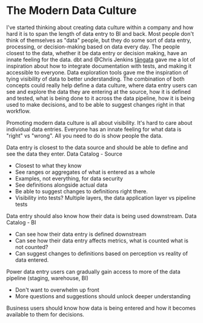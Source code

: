 # The Modern Data Culture

I've started thinking about creating data culture within a company and how hard it is to span the length of data entry to BI and back. Most people don't think of themselves as "data" people, but they do some sort of data entry, processing, or decision-making based on data every day. The people closest to the data, whether it be data entry or decision making, have an innate feeling for the data. dbt and @Chris Jenkins [tāngata](https://github.com/ciejer/tangata_local) gave me a lot of inspiration about how to integrate documentation with tests, and making it accessible to everyone. Data exploration tools gave me the inspiration of tying visibility of data to better understanding. The combination of both concepts could really help define a data culture, where data entry users can see and explore the data they are entering at the source, how it is defined and tested, what is being done to it across the data pipeline, how it is being used to make decisions, and to be able to suggest changes right in that workflow.

Promoting modern data culture is all about visibility. 
It's hard to care about individual data entries.
Everyone has an innate feeling for what data is "right" vs "wrong".
All you need to do is show people the data.

Data entry is closest to the data source and should be able to define and see the data they enter.
Data Catalog - Source
- Closest to what they know
- See ranges or aggregates of what is entered as a whole
- Examples, not everything, for data security
- See definitions alongside actual data
- Be able to suggest changes to definitions right there.
- Visibility into tests? Multiple layers, the data application layer vs pipeline tests

Data entry should also know how their data is being used downstream.
Data Catalog - BI
- Can see how their data entry is defined downstream
- Can see how their data entry affects metrics, what is counted what is not counted?
- Can suggest changes to definitions based on perception vs reality of data entered.

Power data entry users can gradually gain access to more of the data pipeline (staging, warehouse, BI)
- Don't want to overwhelm up front
- More questions and suggestions should unlock deeper understanding

Business users should know how data is being entered and how it becomes available to them for decisions.
